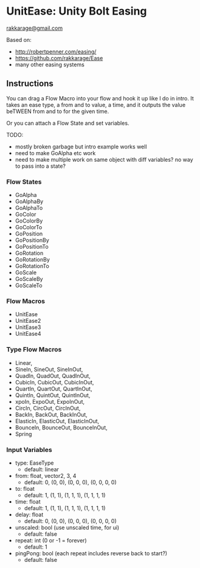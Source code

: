 # UnitEase: Unity Bolt Easing

rakkarage@gmail.com

Based on:

- http://robertpenner.com/easing/
- https://github.com/rakkarage/Ease
- many other easing systems


## Instructions

You can drag a Flow Macro into your flow and hook it up like I do in intro.
It takes an ease type, a from and to value, a time, and it outputs the value beTWEEN from and to for the given time.

Or you can attach a Flow State and set variables.

TODO:

- mostly broken garbage but intro example works well
- need to make GoAlpha etc work
- need to make multiple work on same object with diff variables? no way to pass into a state?

### Flow States

- GoAlpha
- GoAlphaBy
- GoAlphaTo
- GoColor
- GoColorBy
- GoColorTo
- GoPosition
- GoPositionBy
- GoPositionTo
- GoRotation
- GoRotationBy
- GoRotationTo
- GoScale
- GoScaleBy
- GoScaleTo

### Flow Macros

- UnitEase
- UnitEase2
- UnitEase3
- UnitEase4

### Type Flow Macros

- Linear,
- SineIn, SineOut, SineInOut,
- QuadIn, QuadOut, QuadInOut,
- CubicIn, CubicOut, CubicInOut,
- QuartIn, QuartOut, QuartInOut,
- QuintIn, QuintOut, QuintInOut,
- xpoIn, ExpoOut, ExpoInOut,
- CircIn, CircOut, CircInOut,
- BackIn, BackOut, BackInOut,
- ElasticIn, ElasticOut, ElasticInOut,
- BounceIn, BounceOut, BounceInOut,
- Spring

### Input Variables

- type: EaseType
    - default: linear
- from: float, vector2, 3, 4
    - default: 0, (0, 0), (0, 0, 0), (0, 0, 0, 0)
- to: float
    - default: 1, (1, 1), (1, 1, 1), (1, 1, 1, 1)
- time: float
    - default: 1, (1, 1), (1, 1, 1), (1, 1, 1, 1)
- delay: float
    - default: 0, (0, 0), (0, 0, 0), (0, 0, 0, 0)
- unscaled: bool (use unscaled time, for ui)
    - default: false
- repeat: int (0 or -1 = forever)
    - default: 1
- pingPong: bool (each repeat includes reverse back to start?)
    - default: false
